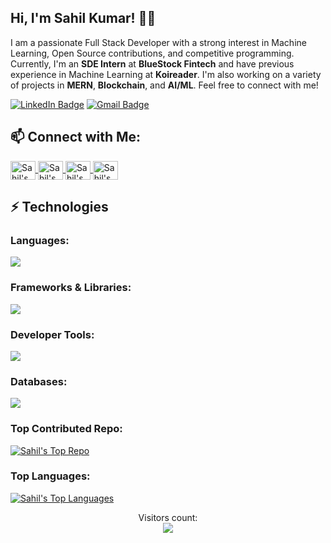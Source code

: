 ## Hi, I'm Sahil Kumar! 👋🏻

I am a passionate Full Stack Developer with a strong interest in Machine Learning, Open Source contributions, and competitive programming. Currently, I'm an **SDE Intern** at **BlueStock Fintech** and have previous experience in Machine Learning at **Koireader**. I'm also working on a variety of projects in **MERN**, **Blockchain**, and **AI/ML**. Feel free to connect with me!

[![LinkedIn Badge](https://img.shields.io/badge/Sahil%20Kumar-blue?style=flat-square&logo=Linkedin&logoColor=white&link=https://www.linkedin.com/in/haxaze/)](https://www.linkedin.com/in/haxaze/)
[![Gmail Badge](https://img.shields.io/badge/-sahil.kumar1234@gmail.com-c14438?style=flat-square&logo=Gmail&logoColor=white&link=mailto:sahil.kumar1234@gmail.com)](mailto:28skofficial01@gmail.com)

## 📫 Connect with Me:

<p align="left">
  <a href="https://linkedin.com/in/haxaze" target="blank">
    <img align="center" src="https://raw.githubusercontent.com/rahuldkjain/github-profile-readme-generator/master/src/images/icons/Social/linked-in-alt.svg" alt="Sahil's LinkedIn" height="30" width="40" />
  </a>
  <a href="https://www.codechef.com/users/haxaze_01" target="blank">
    <img align="center" src="https://cdn.jsdelivr.net/npm/simple-icons@3.1.0/icons/codechef.svg" alt="Sahil's CodeChef" height="30" width="40" />
  </a>
  <a href="https://codeforces.com/profile/krsahil" target="blank">
    <img align="center" src="https://raw.githubusercontent.com/rahuldkjain/github-profile-readme-generator/master/src/images/icons/Social/codeforces.svg" alt="Sahil's Codeforces" height="30" width="40" />
  </a>
  <a href="https://www.leetcode.com/sahil_kr/" target="blank">
    <img align="center" src="https://raw.githubusercontent.com/rahuldkjain/github-profile-readme-generator/master/src/images/icons/Social/leet-code.svg" alt="Sahil's LeetCode" height="30" width="40" />
  </a>
</p>

## ⚡ Technologies

### Languages:
<a href="https://github.com/HAXAZE">
  <img src="https://skillicons.dev/icons?i=python,java,go,javascript,typescript,sql" />
</a>

### Frameworks & Libraries:
<a href="https://github.com/HAXAZE">
  <img src="https://skillicons.dev/icons?i=react,nodejs,express,flask" />
</a>



### Developer Tools:
<a href="https://github.com/HAXAZE">
  <img src="https://skillicons.dev/icons?i=git,github,aws,docker,kubernetes,postman" />
</a>

### Databases:
<a href="https://github.com/HAXAZE">
  <img src="https://skillicons.dev/icons?i=postgres,mongodb,sqlite" />
</a>

### Top Contributed Repo:
[![Sahil's Top Repo](https://github-profile-summary-cards.vercel.app/api/cards/profile-details?username=HAXAZE&theme=radical)](https://github.com/HAXAZE)

### Top Languages:
[![Sahil's Top Languages](https://github-readme-stats.vercel.app/api/top-langs/?username=HAXAZE&langs_count=8&layout=compact&theme=react&border_color=7F3FBF&bg_color=0D1117)](https://github.com/HAXAZE)

<p align="center">
  Visitors count:<br>
  <img src="https://profile-counter.glitch.me/HAXAZE/count.svg" />
</p>
